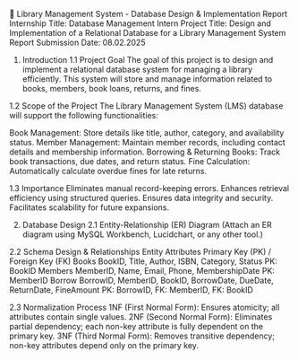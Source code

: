 📌 Library Management System - Database Design & Implementation Report
Internship Title: Database Management Intern
Project Title: Design and Implementation of a Relational Database for a Library Management System
Report Submission Date: 08.02.2025

1. Introduction
1.1 Project Goal
The goal of this project is to design and implement a relational database system for managing a library efficiently. This system will store and manage information related to books, members, book loans, returns, and fines.

1.2 Scope of the Project
The Library Management System (LMS) database will support the following functionalities:

Book Management: Store details like title, author, category, and availability status.
Member Management: Maintain member records, including contact details and membership information.
Borrowing & Returning Books: Track book transactions, due dates, and return status.
Fine Calculation: Automatically calculate overdue fines for late returns.


1.3 Importance
Eliminates manual record-keeping errors.
Enhances retrieval efficiency using structured queries.
Ensures data integrity and security.
Facilitates scalability for future expansions.


2. Database Design
2.1 Entity-Relationship (ER) Diagram
(Attach an ER diagram using MySQL Workbench, Lucidchart, or any other tool.)

2.2 Schema Design & Relationships
Entity	Attributes	Primary Key (PK) / Foreign Key (FK)
Books	BookID, Title, Author, ISBN, Category, Status	PK: BookID
Members	MemberID, Name, Email, Phone, MembershipDate	PK: MemberID
Borrow	BorrowID, MemberID, BookID, BorrowDate, DueDate, ReturnDate, FineAmount	PK: BorrowID, FK: MemberID, FK: BookID


2.3 Normalization Process
1NF (First Normal Form): Ensures atomicity; all attributes contain single values.
2NF (Second Normal Form): Eliminates partial dependency; each non-key attribute is fully dependent on the primary key.
3NF (Third Normal Form): Removes transitive dependency; non-key attributes depend only on the primary key.
